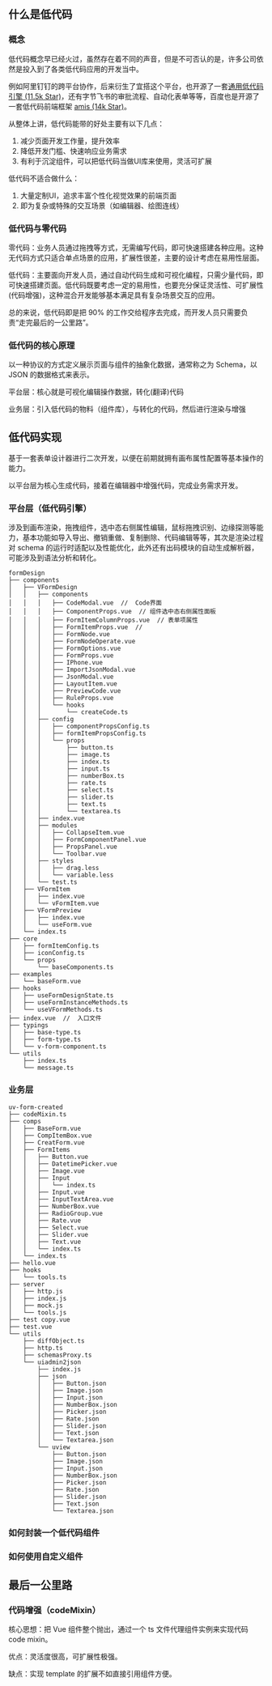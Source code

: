

## 什么是低代码

### 概念

低代码概念早已经火过，虽然存在着不同的声音，但是不可否认的是，许多公司依然是投入到了各类低代码应用的开发当中。

例如阿里钉钉的跨平台协作，后来衍生了宜搭这个平台，也开源了一套[通用低代码引擎 (11.5k Star)](https://lowcode-engine.cn/index)，还有字节飞书的审批流程、自动化表单等等，百度也是开源了一套低代码前端框架 [amis (14k Star)](https://aisuda.bce.baidu.com/amis/zh-CN/docs/index)。

从整体上讲，低代码能带的好处主要有以下几点：

1. 减少页面开发工作量，提升效率
2. 降低开发门槛、快速响应业务需求
3. 有利于沉淀组件，可以把低代码当做UI库来使用，灵活可扩展

低代码不适合做什么：

1. 大量定制UI，追求丰富个性化视觉效果的前端页面
2. 即为复杂或特殊的交互场景（如编辑器、绘图连线）

### 低代码与零代码

零代码：业务人员通过拖拽等方式，无需编写代码，即可快速搭建各种应用。这种无代码方式只适合单点场景的应用，扩展性很差，主要的设计考虑在易用性层面。

低代码：主要面向开发人员，通过自动代码生成和可视化编程，只需少量代码，即可快速搭建页面。低代码既要考虑一定的易用性，也要充分保证灵活性、可扩展性(代码增强)，这种混合开发能够基本满足具有复杂场景交互的应用。

总的来说，低代码即是把 90% 的工作交给程序去完成，而开发人员只需要负责“走完最后的一公里路”。

### 低代码的核心原理

以一种协议的方式定义展示页面与组件的抽象化数据，通常称之为 Schema，以 JSON 的数据格式来表示。

平台层：核心就是可视化编辑操作数据，转化(翻译)代码

业务层：引入低代码的物料（组件库），与转化的代码，然后进行渲染与增强

## 低代码实现

基于一套表单设计器进行二次开发，以便在前期就拥有画布属性配置等基本操作的能力。

以平台层为核心生成代码，接着在编辑器中增强代码，完成业务需求开发。

### 平台层（低代码引擎）

涉及到画布渲染，拖拽组件，选中态右侧属性编辑，鼠标拖拽识别、边缘探测等能力，基本功能如导入导出、撤销重做、复制删除、代码编辑等等，其次是渲染过程对 schema 的运行时适配以及性能优化，此外还有出码模块的自动生成解析器，可能涉及到语法分析和转化。

```
formDesign
├── components
│   ├── VFormDesign
│   │   ├── components
│   │   │   ├── CodeModal.vue  //  Code界面
│   │   │   ├── ComponentProps.vue  // 组件选中态右侧属性面板
│   │   │   ├── FormItemColumnProps.vue  // 表单项属性
│   │   │   ├── FormItemProps.vue  //
│   │   │   ├── FormNode.vue
│   │   │   ├── FormNodeOperate.vue
│   │   │   ├── FormOptions.vue
│   │   │   ├── FormProps.vue
│   │   │   ├── IPhone.vue
│   │   │   ├── ImportJsonModal.vue
│   │   │   ├── JsonModal.vue
│   │   │   ├── LayoutItem.vue
│   │   │   ├── PreviewCode.vue
│   │   │   ├── RuleProps.vue
│   │   │   └── hooks
│   │   │       └── createCode.ts
│   │   ├── config
│   │   │   ├── componentPropsConfig.ts
│   │   │   ├── formItemPropsConfig.ts
│   │   │   └── props
│   │   │       ├── button.ts
│   │   │       ├── image.ts
│   │   │       ├── index.ts
│   │   │       ├── input.ts
│   │   │       ├── numberBox.ts
│   │   │       ├── rate.ts
│   │   │       ├── select.ts
│   │   │       ├── slider.ts
│   │   │       ├── text.ts
│   │   │       └── textarea.ts
│   │   ├── index.vue
│   │   ├── modules
│   │   │   ├── CollapseItem.vue
│   │   │   ├── FormComponentPanel.vue
│   │   │   ├── PropsPanel.vue
│   │   │   └── Toolbar.vue
│   │   ├── styles
│   │   │   ├── drag.less
│   │   │   └── variable.less
│   │   └── test.ts
│   ├── VFormItem
│   │   ├── index.vue
│   │   └── vFormItem.vue
│   ├── VFormPreview
│   │   ├── index.vue
│   │   └── useForm.vue
│   └── index.ts
├── core
│   ├── formItemConfig.ts
│   ├── iconConfig.ts
│   └── props
│       └── baseComponents.ts
├── examples
│   └── baseForm.vue
├── hooks
│   ├── useFormDesignState.ts
│   ├── useFormInstanceMethods.ts
│   └── useVFormMethods.ts
├── index.vue  //  入口文件
├── typings
│   ├── base-type.ts
│   ├── form-type.ts
│   └── v-form-component.ts
└── utils
    ├── index.ts
    └── message.ts
```

### 业务层

```
uv-form-created
├── codeMixin.ts
├── comps
│   ├── BaseForm.vue
│   ├── CompItemBox.vue
│   ├── CreatForm.vue
│   ├── FormItems
│   │   ├── Button.vue
│   │   ├── DatetimePicker.vue
│   │   ├── Image.vue
│   │   ├── Input
│   │   │   └── index.ts
│   │   ├── Input.vue
│   │   ├── InputTextArea.vue
│   │   ├── NumberBox.vue
│   │   ├── RadioGroup.vue
│   │   ├── Rate.vue
│   │   ├── Select.vue
│   │   ├── Slider.vue
│   │   ├── Text.vue
│   │   └── index.ts
│   └── index.ts
├── hello.vue
├── hooks
│   └── tools.ts
├── server
│   ├── http.js
│   ├── index.js
│   ├── mock.js
│   └── tools.js
├── test copy.vue
├── test.vue
└── utils
    ├── diffObject.ts
    ├── http.ts
    ├── schemasProxy.ts
    └── uiadmin2json
        ├── index.js
        ├── json
        │   ├── Button.json
        │   ├── Image.json
        │   ├── Input.json
        │   ├── NumberBox.json
        │   ├── Picker.json
        │   ├── Rate.json
        │   ├── Slider.json
        │   ├── Text.json
        │   └── Textarea.json
        └── uview
            ├── Button.json
            ├── Image.json
            ├── Input.json
            ├── NumberBox.json
            ├── Picker.json
            ├── Rate.json
            ├── Slider.json
            ├── Text.json
            └── Textarea.json
```

### 如何封装一个低代码组件



### 如何使用自定义组件



## 最后一公里路

### 代码增强（codeMixin）

核心思想：把 Vue 组件整个抛出，通过一个 ts 文件代理组件实例来实现代码 code mixin。

优点：灵活度很高，可扩展性极强。

缺点：实现 template 的扩展不如直接引用组件方便。




